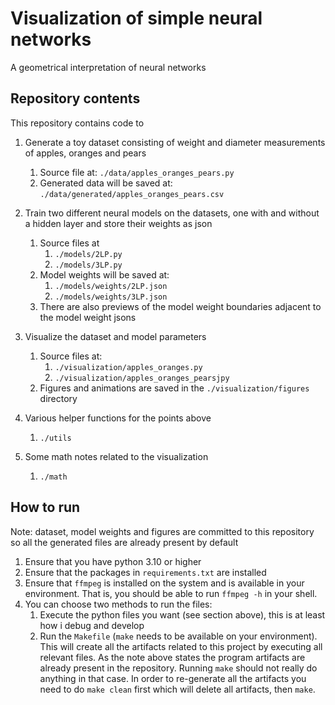 # Visualization of simple neural networks
A geometrical interpretation of neural networks

## Repository contents
This repository contains code to
1. Generate a toy dataset consisting of weight and diameter measurements of apples, oranges and pears
    1. Source file at: `./data/apples_oranges_pears.py`
    1. Generated data will be saved at: `./data/generated/apples_oranges_pears.csv`
1. Train two different neural models on the datasets, one with and without a hidden layer and store their weights as json
    1. Source files at
        1. `./models/2LP.py`
        1. `./models/3LP.py`
    1. Model weights will be saved at:
        1. `./models/weights/2LP.json`
        1. `./models/weights/3LP.json`
    1. There are also previews of the model weight boundaries adjacent to the model weight jsons

1. Visualize the dataset and model parameters
    1. Source files at:
        1. `./visualization/apples_oranges.py`
        1. `./visualization/apples_oranges_pearsjpy`
    1. Figures and animations are saved in the `./visualization/figures` directory

1. Various helper functions for the points above
    1. `./utils`
1. Some math notes related to the visualization 
    1. `./math`

## How to run
Note: dataset, model weights and figures are committed to this repository so all the generated files are already present by default

1. Ensure that you have python 3.10 or higher
1. Ensure that the packages in `requirements.txt` are installed
1. Ensure that `ffmpeg` is installed on the system and is available in your environment. That is, you should be able to run `ffmpeg -h` in your shell.
1. You can choose two methods to run the files:
    1. Execute the python files you want (see section above), this is at least how i debug and develop
    1. Run the `Makefile` (`make` needs to be available on your environment). This will create all the artifacts related to this project by executing all relevant files. As the note above states the program artifacts are already present in the repository. Running `make` should not really do anything in that case. In order to re-generate all the artifacts you need to do `make clean` first which will delete all artifacts, then `make`.
